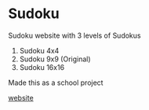 ﻿# Sudoku

Sudoku website with 3 levels of Sudokus

  1. Sudoku 4x4
  2. Sudoku 9x9 (Original)
  3. Sudoku 16x16
  
Made this as a school project

[website](http://trollermaner.github.io/Sudoku/)
